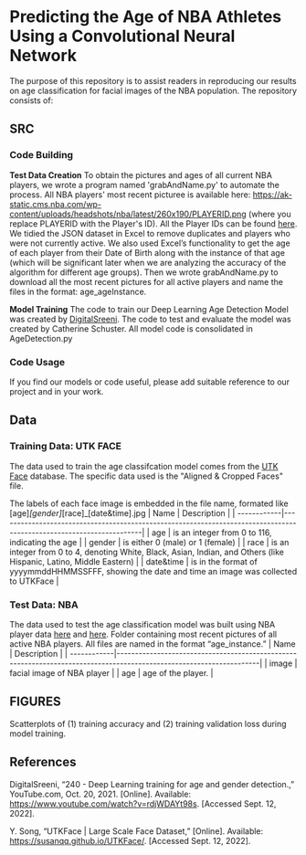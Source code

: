 # Predicting the Age of NBA Athletes Using a Convolutional Neural Network

The purpose of this repository is to assist readers in reproducing our results on age classification for facial images of the NBA population. The repository consists of:

## SRC
### Code Building

**Test Data Creation** 
To obtain the pictures and ages of all current NBA players, we wrote a program named 'grabAndName.py' to automate the process. All NBA players' most recent picturee is available here: https://ak-static.cms.nba.com/wp-content/uploads/headshots/nba/latest/260x190/PLAYERID.png (where you replace PLAYERID with the Player's ID). All the Player IDs can be found [here](http://data.nba.net/data/10s/prod/v1/2019/players.json). We tidied the JSON dataset in Excel to remove duplicates and players who were not currently active. We also used Excel’s functionality to get the age of each player from their Date of Birth along with the instance of that age (which will be significant later when we are analyzing the accuracy of the algorithm for different age groups). Then we wrote grabAndName.py to download all the most recent pictures for all active players and name the files in the format: age_ageInstance.

**Model Training** 
The code to train our Deep Learning Age Detection Model was created by [DigitalSreeni](https://www.youtube.com/watch?v=rdjWDAYt98s). The code to test and evaluate the model was created by Catherine Schuster. All model code is consolidated in AgeDetection.py

### Code Usage
If you find our models or code useful, please add suitable reference to our project and in your work.

## Data 
### Training Data: UTK FACE
The data used to train the age classifcation model comes from the [UTK Face](https://susanqq.github.io/UTKFace/) database. The specific data used is the "Aligned & Cropped Faces" file. 

The labels of each face image is embedded in the file name, formated like [age]_[gender]_[race]_[date&time].jpg
| Name        | Description                                                                                                         |
| ------------|---------------------------------------------------------------------------------------------------------------------|
| age         | is an integer from 0 to 116, indicating the age                                                                     | 
| gender      | is either 0 (male) or 1 (female)                                                                                    | 
| race        | is an integer from 0 to 4, denoting White, Black, Asian, Indian, and Others (like Hispanic, Latino, Middle Eastern) |
| date&time   | is in the format of yyyymmddHHMMSSFFF, showing the date and time an image was collected to UTKFace                  |


### Test Data: NBA 
The data used to test the age classification model was built using NBA player data [here](https://ak-static.cms.nba.com/wp-content/uploads/headshots/nba/latest/260x190/PLAYERID.png) and [here](http://data.nba.net/data/10s/prod/v1/2019/players.json). Folder containing most recent pictures of all active NBA players. All files are named in the format “age_instance.”
| Name        | Description                                                                                                         |
| ------------|---------------------------------------------------------------------------------------------------------------------|
| image       | facial image of NBA player                                                                                          | 
| age         | age of the player.                                                                                                  | 

## FIGURES 
Scatterplots of (1) training accuracy and (2) training validation loss during model training.

## References 
DigitalSreeni, “240 - Deep Learning training for age and gender detection.,” YouTube.com, Oct. 20, 2021. [Online]. Available: https://www.youtube.com/watch?v=rdjWDAYt98s. [Accessed Sept. 12, 2022].

Y. Song, “UTKFace | Large Scale Face Dataset,” [Online]. Available: https://susanqq.github.io/UTKFace/. [Accessed Sept. 12, 2022].

